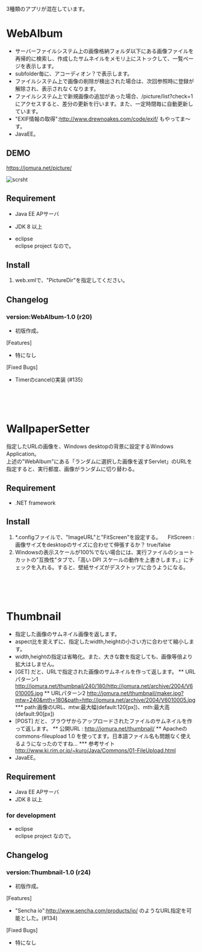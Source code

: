 3種類のアプリが混在しています。

# WebAlbum

* サーバーファイルシステム上の画像格納フォルダ以下にある画像ファイルを再帰的に検索し、作成したサムネイルをメモリ上にストックして、一覧ページを表示します。
* subfolder毎に、アコーディオン？で表示します。  
* ファイルシステム上で画像の削除が検出された場合は、次回参照時に登録が解除され、表示されなくなります。
* ファイルシステム上で新規画像の追加があった場合、/picture/list?check=1 にアクセスすると、差分の更新を行います。また、一定時間毎に自動更新しています。
* "EXIF情報の取得":http://www.drewnoakes.com/code/exif/ もやってま～す。
* JavaEE。

## DEMO

https://jomura.net/picture/

![scrsht](https://user-images.githubusercontent.com/42256916/113679500-ca99ce80-96fa-11eb-8c67-73f5babd90dc.jpg)

## Requirement

* Java EE APサーバ
* JDK 8 以上

* eclipse  
eclipse project なので。  

## Install

1. web.xmlで、"PictureDir"を指定してください。

## Changelog

### version:WebAlbum-1.0 (r20)

* 初版作成。

[Features]
* 特になし

[Fixed Bugs]
* Timerのcancel()実装 (#135)

<br /><br /><br />



# WallpaperSetter

指定したURLの画像を、Windows desktopの背景に設定するWindows Application。  
上述の"WebAlbum"にある「ランダムに選択した画像を返すServlet」のURLを指定すると、実行都度、画像がランダムに切り替わる。  

## Requirement

* .NET framework

## Install

1. *.configファイルで、"ImageURL"と"FitScreen"を設定する。
　FitScreen : 画像サイズをdesktopのサイズに合わせて伸張するか？ true/false
1. Windowsの表示スケールが100%でない場合には、実行ファイルのショートカットの"互換性"タブで、「高い DPI スケールの動作を上書きします。」にチェックを入れる。すると、壁紙サイズがデスクトップに合うようになる。

<br /><br /><br />


# Thumbnail

* 指定した画像のサムネイル画像を返します。
* aspect比を変えずに、指定したwidth,heightの小さい方に合わせて縮小します。
* width,heightの指定は省略化。また、大きな数を指定しても、画像等倍より拡大はしません。
* [GET] だと、URLで指定された画像のサムネイルを作って返します。
** URLパターン1 http://jomura.net/thumbnail/240/180/http://jomura.net/archive/2004/V6010005.jpg
** URLパターン2 http://jomura.net/thumbnail/maker.jpg?mtw=240&mth=180&path=http://jomura.net/archive/2004/V6010005.jpg
*** path:画像のURL、mtw:最大幅(default:120[px])、mth:最大高(default:90[px])
* [POST] だと、ブラウザからアップロードされたファイルのサムネイルを作って返します。
** 公開URL : http://jomura.net/thumbnail/
** Apacheの commons-fileupload 1.0 を使ってます。日本語ファイル名も問題なく使えるようになったのですね…
*** 参考サイト http://www.ki.rim.or.jp/~kuro/Java/Commons/01-FileUpload.html
* JavaEE。

## Requirement

* Java EE APサーバ
* JDK 8 以上

### for development
* eclipse  
eclipse project なので。  

## Changelog

### version:Thumbnail-1.0 (r24)

* 初版作成。

[Features]
* "Sencha io":http://www.sencha.com/products/io/ のようなURL指定を可能とした。(#134)

[Fixed Bugs]
* 特になし
